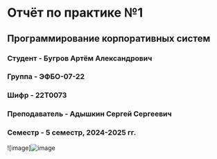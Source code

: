 # Отчёт по практике №1

## Программирование корпоративных систем

### Студент - **Бугров Артём Александрович**

### Группа - **ЭФБО-07-22**

### Шифр - **22Т0073**

### Преподаватель - **Адышкин Сергей Сергеевич**

### Семестр - 5 семестр, 2024-2025 гг.

![image]![image](https://github.com/user-attachments/assets/66cfd8f3-ed0d-47d8-bdd2-97a7e680065a)


